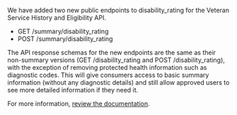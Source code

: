 We have added two new public endpoints to disability_rating for the Veteran Service History and Eligibility API.
 
 * GET /summary/disability_rating
 * POST /summary/disability_rating
   
The API response schemas for the new endpoints are the same as their non-summary versions (GET /disability_rating and POST /disability_rating), with the exception of removing protected health information such as diagnostic codes. This will give consumers access to basic summary information (without any diagnostic details) and still allow approved users to see more detailed information if they need it.

For more information, [review the documentation](https://developer.va.gov/explore/api/veteran-service-history-and-eligibility/docs?version=current).
